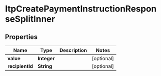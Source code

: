 

# ItpCreatePaymentInstructionResponseSplitInner


## Properties

| Name | Type | Description | Notes |
|------------ | ------------- | ------------- | -------------|
|**value** | **Integer** |  |  [optional] |
|**recipientId** | **String** |  |  [optional] |




